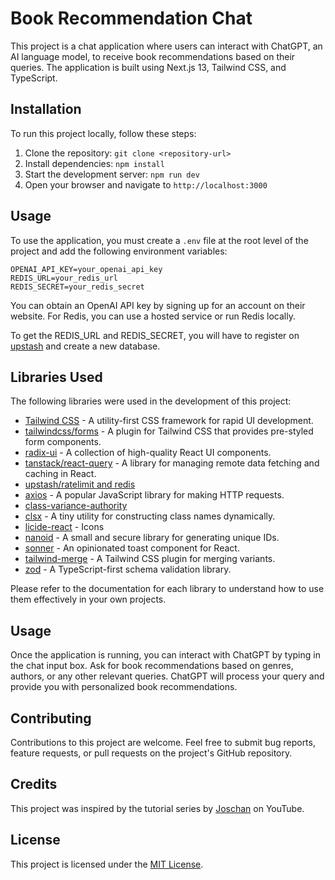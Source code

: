 # Book Recommendation Chat

This project is a chat application where users can interact with ChatGPT, an AI language model, to receive book recommendations based on their queries. The application is built using Next.js 13, Tailwind CSS, and TypeScript.

## Installation

To run this project locally, follow these steps:

1. Clone the repository: `git clone <repository-url>`
2. Install dependencies: `npm install`
3. Start the development server: `npm run dev`
4. Open your browser and navigate to `http://localhost:3000`

## Usage

To use the application, you must create a `.env` file at the root level of the project and add the following environment variables:

```
OPENAI_API_KEY=your_openai_api_key
REDIS_URL=your_redis_url
REDIS_SECRET=your_redis_secret
```

You can obtain an OpenAI API key by signing up for an account on their website. For Redis, you can use a hosted service or run Redis locally.

To get the REDIS_URL and REDIS_SECRET, you will have to register on [upstash](https://console.upstash.com/) and create a new database.

## Libraries Used

The following libraries were used in the development of this project:

- [Tailwind CSS](https://tailwindcss.com/) - A utility-first CSS framework for rapid UI development.
- [tailwindcss/forms](https://github.com/tailwindlabs/tailwindcss-forms) - A plugin for Tailwind CSS that provides pre-styled form components.
- [radix-ui](https://www.radix-ui.com/) - A collection of high-quality React UI components.
- [tanstack/react-query](https://react-query.tanstack.com/) - A library for managing remote data fetching and caching in React.
- [upstash/ratelimit and redis](https://github.com/upstash/ratelimit)
- [axios](https://axios-http.com/) - A popular JavaScript library for making HTTP requests.
- [class-variance-authority](https://github.com/zilioner/class-variance-authority)
- [clsx](https://github.com/lukeed/clsx) - A tiny utility for constructing class names dynamically.
- [licide-react](https://github.com/reiinakano/licide) - Icons
- [nanoid](https://github.com/ai/nanoid) - A small and secure library for generating unique IDs.
- [sonner](https://github.com/bpmn-io/sonner) - An opinionated toast component for React. 
- [tailwind-merge](https://github.com/benface/tailwindcss-merge) - A Tailwind CSS plugin for merging variants.
- [zod](https://github.com/colinhacks/zod) - A TypeScript-first schema validation library.

Please refer to the documentation for each library to understand how to use them effectively in your own projects.

## Usage

Once the application is running, you can interact with ChatGPT by typing in the chat input box. Ask for book recommendations based on genres, authors, or any other relevant queries. ChatGPT will process your query and provide you with personalized book recommendations.

## Contributing

Contributions to this project are welcome. Feel free to submit bug reports, feature requests, or pull requests on the project's GitHub repository.

## Credits

This project was inspired by the tutorial series by [Joschan](https://github.com/joschan21) on YouTube.

## License

This project is licensed under the [MIT License](LICENSE).
